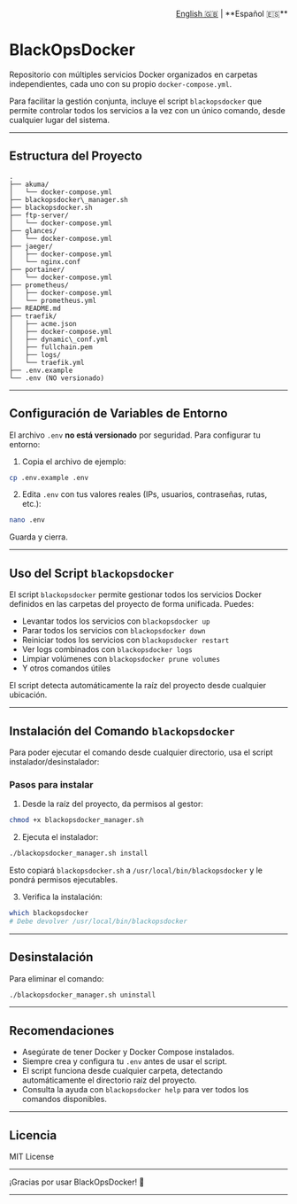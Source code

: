 <p align="right">
  <a href="README.md">English 🇬🇧</a> | **Español 🇪🇸**
</p>

# BlackOpsDocker

Repositorio con múltiples servicios Docker organizados en carpetas independientes, cada uno con su propio `docker-compose.yml`.

Para facilitar la gestión conjunta, incluye el script `blackopsdocker` que permite controlar todos los servicios a la vez con un único comando, desde cualquier lugar del sistema.

---

## Estructura del Proyecto

```
.
├── akuma/
│   └── docker-compose.yml
├── blackopsdocker\_manager.sh
├── blackopsdocker.sh
├── ftp-server/
│   └── docker-compose.yml
├── glances/
│   └── docker-compose.yml
├── jaeger/
│   ├── docker-compose.yml
│   └── nginx.conf
├── portainer/
│   └── docker-compose.yml
├── prometheus/
│   ├── docker-compose.yml
│   └── prometheus.yml
├── README.md
├── traefik/
│   ├── acme.json
│   ├── docker-compose.yml
│   ├── dynamic\_conf.yml
│   ├── fullchain.pem
│   ├── logs/
│   └── traefik.yml
├── .env.example
└── .env (NO versionado)
```

---

## Configuración de Variables de Entorno

El archivo `.env` **no está versionado** por seguridad. Para configurar tu entorno:

1. Copia el archivo de ejemplo:

```bash
cp .env.example .env
````

2. Edita `.env` con tus valores reales (IPs, usuarios, contraseñas, rutas, etc.):

```bash
nano .env
```

Guarda y cierra.

---

## Uso del Script `blackopsdocker`

El script `blackopsdocker` permite gestionar todos los servicios Docker definidos en las carpetas del proyecto de forma unificada. Puedes:

* Levantar todos los servicios con `blackopsdocker up`
* Parar todos los servicios con `blackopsdocker down`
* Reiniciar todos los servicios con `blackopsdocker restart`
* Ver logs combinados con `blackopsdocker logs`
* Limpiar volúmenes con `blackopsdocker prune volumes`
* Y otros comandos útiles

El script detecta automáticamente la raíz del proyecto desde cualquier ubicación.

---

## Instalación del Comando `blackopsdocker`

Para poder ejecutar el comando desde cualquier directorio, usa el script instalador/desinstalador:

### Pasos para instalar

1. Desde la raíz del proyecto, da permisos al gestor:

```bash
chmod +x blackopsdocker_manager.sh
```

2. Ejecuta el instalador:

```bash
./blackopsdocker_manager.sh install
```

Esto copiará `blackopsdocker.sh` a `/usr/local/bin/blackopsdocker` y le pondrá permisos ejecutables.

3. Verifica la instalación:

```bash
which blackopsdocker
# Debe devolver /usr/local/bin/blackopsdocker
```

---

## Desinstalación

Para eliminar el comando:

```bash
./blackopsdocker_manager.sh uninstall
```

---

## Recomendaciones

* Asegúrate de tener Docker y Docker Compose instalados.
* Siempre crea y configura tu `.env` antes de usar el script.
* El script funciona desde cualquier carpeta, detectando automáticamente el directorio raíz del proyecto.
* Consulta la ayuda con `blackopsdocker help` para ver todos los comandos disponibles.

---

## Licencia

MIT License

---

¡Gracias por usar BlackOpsDocker! 🚀

---
